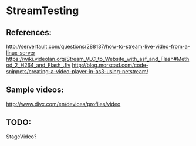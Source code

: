 StreamTesting
=============

References:
-----------
http://serverfault.com/questions/288137/how-to-stream-live-video-from-a-linux-server
https://wiki.videolan.org/Stream_VLC_to_Website_with_asf_and_Flash#Method_2_H264_and_Flash_.flv
http://blog.morscad.com/code-snippets/creating-a-video-player-in-as3-using-netstream/

Sample videos:
--------------
http://www.divx.com/en/devices/profiles/video

TODO:
-----
StageVideo?
